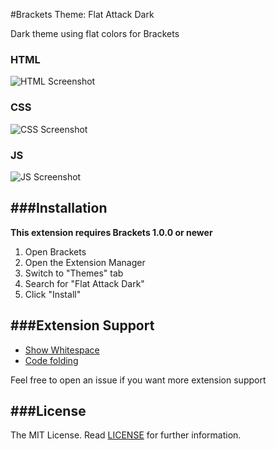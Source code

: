 #Brackets Theme: Flat Attack Dark

Dark theme using flat colors for Brackets

### HTML
![HTML Screenshot](https://github.com/ostranme/flat-attack-dark/blob/master/screenshots/html.png)

### CSS
![CSS Screenshot](https://github.com/ostranme/flat-attack-dark/blob/master/screenshots/css.png)

### JS
![JS Screenshot](https://github.com/ostranme/flat-attack-dark/blob/master/screenshots/js.png)

###Installation
---
**This extension requires Brackets 1.0.0 or newer**

1. Open Brackets
2. Open the Extension Manager
3. Switch to "Themes" tab
4. Search for "Flat Attack Dark"
5. Click "Install"

###Extension Support
---
- [Show Whitespace](https://github.com/DennisKehrig/brackets-show-whitespace)
- [Code folding](https://github.com/thehogfather/brackets-code-folding)

Feel free to open an issue if you want more extension support

###License
---

The MIT License. Read [LICENSE](LICENSE) for further information.